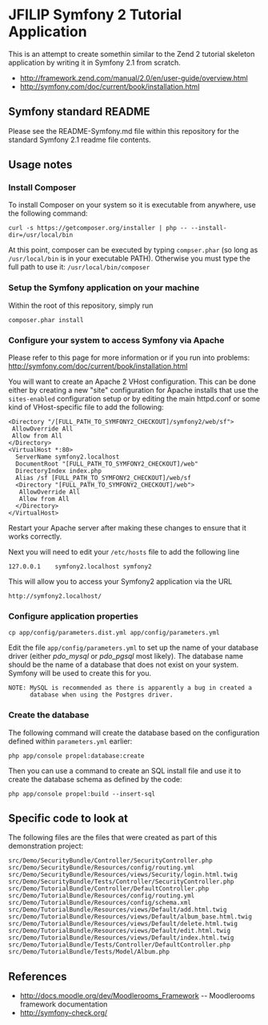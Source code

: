 JFILIP Symfony 2 Tutorial Application
=====================================

This is an attempt to create somethin similar to the Zend 2 tutorial skeleton
application by writing it in Symfony 2.1 from scratch.
  - http://framework.zend.com/manual/2.0/en/user-guide/overview.html
  - http://symfony.com/doc/current/book/installation.html

Symfony standard README
-----------------------

 Please see the README-Symfony.md file within this repository for the standard
 Symfony 2.1 readme file contents.

Usage notes
-----------

### Install Composer

To install Composer on your system so it is executable from anywhere, use the
following command:

    curl -s https://getcomposer.org/installer | php -- --install-dir=/usr/local/bin

At this point, composer can be executed by typing `compser.phar` (so long as
`/usr/local/bin` is in your executable PATH). Otherwise you must type the full
path to use it: `/usr/local/bin/composer`

### Setup the Symfony application on your machine

Within the root of this repository, simply run

    composer.phar install

### Configure your system to access Symfony via Apache

Please refer to this page for more information or if you run into problems:
http://symfony.com/doc/current/book/installation.html

You will want to create an Apache 2 VHost configuration. This can be done
either by creating a new "site" configuration for Apache installs that use the
`sites-enabled` configuration setup or by editing the main httpd.conf or some
kind of VHost-specific file to add the following:

    <Directory "/[FULL_PATH_TO_SYMFONY2_CHECKOUT]/symfony2/web/sf">
     AllowOverride All
     Allow from All
    </Directory>
    <VirtualHost *:80>
      ServerName symfony2.localhost
      DocumentRoot "[FULL_PATH_TO_SYMFONY2_CHECKOUT]/web"
      DirectoryIndex index.php
      Alias /sf [FULL_PATH_TO_SYMFONY2_CHECKOUT]/web/sf
      <Directory "[FULL_PATH_TO_SYMFONY2_CHECKOUT]/web">
       AllowOverride All
       Allow from All
      </Directory>
    </VirtualHost>

Restart your Apache server after making these changes to ensure that it works
correctly.

Next you will need to edit your `/etc/hosts` file to add the following line

    127.0.0.1    symfony2.localhost symfony2

This will allow you to access your Symfony2 application via the URL

    http://symfony2.localhost/

### Configure application properties

    cp app/config/parameters.dist.yml app/config/parameters.yml

Edit the file `app/config/parameters.yml` to set up the name of your database
driver (either *pdo_mysql* or *pdo_pgsql* most likely). The database name
should be the name of a database that does not exist on your system. Symfony
will be used to create this for you.

    NOTE: MySQL is recommended as there is apparently a bug in created a
          database when using the Postgres driver.

### Create the database 

The following command will create the database based on the configuration
defined within `parameters.yml` earlier:

    php app/console propel:database:create

Then you can use a command to create an SQL install file and use it to create
the database schema as defined by the code:

    php app/console propel:build --insert-sql

Specific code to look at
------------------------

The following files are the files that were created as part of this demonstration
project:

    src/Demo/SecurityBundle/Controller/SecurityController.php
    src/Demo/SecurityBundle/Resources/config/routing.yml
    src/Demo/SecurityBundle/Resources/views/Security/login.html.twig
    src/Demo/SecurityBundle/Tests/Controller/SecurityController.php
    src/Demo/TutorialBundle/Controller/DefaultController.php
    src/Demo/TutorialBundle/Resources/config/routing.yml
    src/Demo/TutorialBundle/Resources/config/schema.xml
    src/Demo/TutorialBundle/Resources/views/Default/add.html.twig
    src/Demo/TutorialBundle/Resources/views/Default/album_base.html.twig
    src/Demo/TutorialBundle/Resources/views/Default/delete.html.twig
    src/Demo/TutorialBundle/Resources/views/Default/edit.html.twig
    src/Demo/TutorialBundle/Resources/views/Default/index.html.twig
    src/Demo/TutorialBundle/Tests/Controller/DefaultController.php
    src/Demo/TutorialBundle/Tests/Model/Album.php

References
----------

 - http://docs.moodle.org/dev/Moodlerooms_Framework -- Moodlerooms framework documentation
 - http://symfony-check.org/
